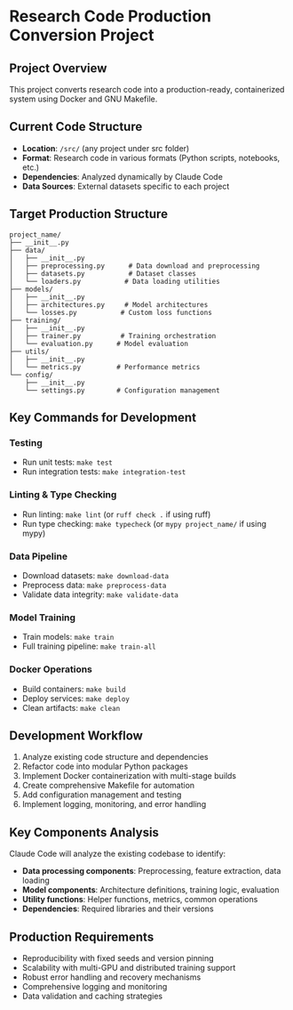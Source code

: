 # Research Code Production Conversion Project

## Project Overview
This project converts research code into a production-ready, containerized system using Docker and GNU Makefile.

## Current Code Structure
- **Location**: `/src/` (any project under src folder)
- **Format**: Research code in various formats (Python scripts, notebooks, etc.)
- **Dependencies**: Analyzed dynamically by Claude Code
- **Data Sources**: External datasets specific to each project

## Target Production Structure
```
project_name/
├── __init__.py
├── data/
│   ├── __init__.py
│   ├── preprocessing.py      # Data download and preprocessing
│   ├── datasets.py           # Dataset classes
│   └── loaders.py           # Data loading utilities
├── models/
│   ├── __init__.py
│   ├── architectures.py     # Model architectures
│   └── losses.py           # Custom loss functions
├── training/
│   ├── __init__.py
│   ├── trainer.py          # Training orchestration
│   └── evaluation.py      # Model evaluation
├── utils/
│   ├── __init__.py
│   └── metrics.py         # Performance metrics
└── config/
    ├── __init__.py
    └── settings.py        # Configuration management
```

## Key Commands for Development

### Testing
- Run unit tests: `make test`
- Run integration tests: `make integration-test`

### Linting & Type Checking
- Run linting: `make lint` (or `ruff check .` if using ruff)
- Run type checking: `make typecheck` (or `mypy project_name/` if using mypy)

### Data Pipeline
- Download datasets: `make download-data`
- Preprocess data: `make preprocess-data`
- Validate data integrity: `make validate-data`

### Model Training
- Train models: `make train`
- Full training pipeline: `make train-all`

### Docker Operations
- Build containers: `make build`
- Deploy services: `make deploy`
- Clean artifacts: `make clean`

## Development Workflow
1. Analyze existing code structure and dependencies
2. Refactor code into modular Python packages
3. Implement Docker containerization with multi-stage builds
4. Create comprehensive Makefile for automation
5. Add configuration management and testing
6. Implement logging, monitoring, and error handling

## Key Components Analysis
Claude Code will analyze the existing codebase to identify:
- **Data processing components**: Preprocessing, feature extraction, data loading
- **Model components**: Architecture definitions, training logic, evaluation
- **Utility functions**: Helper functions, metrics, common operations
- **Dependencies**: Required libraries and their versions

## Production Requirements
- Reproducibility with fixed seeds and version pinning
- Scalability with multi-GPU and distributed training support
- Robust error handling and recovery mechanisms
- Comprehensive logging and monitoring
- Data validation and caching strategies
